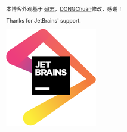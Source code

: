 本博客外观基于 [码志](https://mzlogin.github.io)，[DONGChuan](https://dongchuan.github.io)修改，感谢！

Thanks for JetBrains' support.

<a href="https://www.jetbrains.com/?from=mzlogin.github.io"><img src="./assets/images/jetbrains.svg"/></a>
